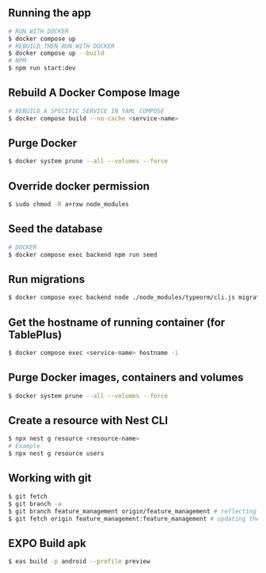## Running the app

```bash
# RUN WITH DOCKER
$ docker compose up
# REBUILD THEN RUN WITH DOCKER
$ docker compose up --build
# NPM
$ npm run start:dev
```

## Rebuild A Docker Compose Image

```bash
# REBUILD A SPECIFIC SERVICE IN YAML COMPOSE
$ docker compose build --no-cache <service-name>
```

## Purge Docker

```bash
$ docker system prune --all --volumes --force
```

## Override docker permission

```bash
$ sudo chmod -R a+rxw node_modules
```

## Seed the database

```bash
# DOCKER
$ docker compose exec backend npm run seed
```

## Run migrations

```bash
$ docker compose exec backend node ./node_modules/typeorm/cli.js migration:run --dataSource ./dist/database/data-source.js
```

## Get the hostname of running container (for TablePlus)

```bash
$ docker compose exec <service-name> hostname -i
```

## Purge Docker images, containers and volumes

```bash
$ docker system prune --all --volumes --force
```

## Create a resource with Nest CLI

```bash
$ npx nest g resource <resource-name>
# Example
$ npx nest g resource users
```

## Working with git

```bash
$ git fetch
$ git branch -a
$ git branch feature_management origin/feature_management # reflecting the remote branch for the first time
$ git fetch origin feature_management:feature_management # updating the remote brach
```

## EXPO Build apk

```bash
$ eas build -p android --profile preview
```
